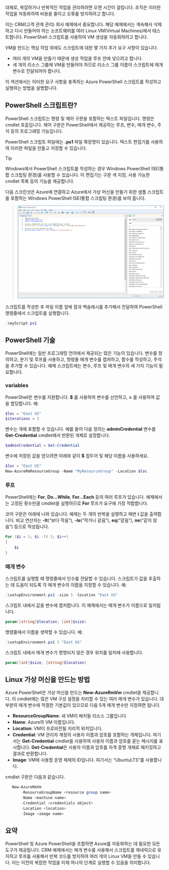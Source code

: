 대체로, 복잡하거나 반복적인 작업을 관리하려면 오랜 시간이 걸립니다. 조직은 이러한 작업을 자동화하여 비용을 줄이고 오류를 방지하려고 합니다.

이는 CRM(고객 관계 관리) 회사 예제에서 중요합니다. 해당 예제에서는 계속해서 삭제하고 다시 만들어야 하는 소프트웨어를 여러 Linux VM(Virtual Machines)에서 테스트합니다. PowerShell 스크립트를 사용하여 VM 생성을 자동화하려고 합니다.

VM을 만드는 핵심 작업 외에도 스크립트에 대한 몇 가지 추가 요구 사항이 있습니다. 
- 여러 개의 VM을 만들기 때문에 생성 작업을 루프 안에 넣으려고 합니다.
- 세 개의 리소스 그룹에 VM을 만들어야 하므로 리소스 그룹 이름이 스크립트에 매개 변수로 전달되어야 합니다.

이 섹션에서는 이러한 요구 사항을 충족하는 Azure PowerShell 스크립트를 작성하고 실행하는 방법을 설명합니다.

## <a name="what-is-a-powershell-script"></a>PowerShell 스크립트란?
PowerShell 스크립트는 명령 및 제어 구문을 포함하는 텍스트 파일입니다. 명령은 cmdlet 호출입니다. 제어 구문은 PowerShell에서 제공하는 루프, 변수, 매개 변수, 주석 등의 프로그래밍 기능입니다.

PowerShell 스크립트 파일에는 **.ps1** 파일 확장명이 있습니다. 텍스트 편집기를 사용하여 이러한 파일을 만들고 저장할 수 있습니다. 

> [!TIP]
> Windows에서 PowerShell 스크립트를 작성하는 경우 Windows PowerShell ISE(통합 스크립팅 환경)를 사용할 수 있습니다. 이 편집기는 구문 색 지정, 사용 가능한 cmdlet 목록 등의 기능을 제공합니다.
>
다음 스크린샷은 Azure에 연결하고 Azure에서 가상 머신을 만들기 위한 샘플 스크립트를 포함하는 Windows PowerShell ISE(통합 스크립팅 환경)를 보여 줍니다.

>![가상 머신을 만드는 스크립트가 편집 창에서 열려 있는 Windows PowerShell 통합 스크립팅 환경 스크린샷](../media/7-windows-powershell-ise-screenshot.png)

스크립트를 작성한 후 파일 이름 앞에 점과 백슬래시를 추가해서 전달하여 PowerShell 명령줄에서 스크립트를 실행합니다.

```powershell
.\myScript.ps1
```

## <a name="powershell-techniques"></a>PowerShell 기술
PowerShell에는 일반 프로그래밍 언어에서 제공되는 많은 기능이 있습니다. 변수를 정의하고, 분기 및 루프를 사용하고, 명령줄 매개 변수를 캡처하고, 함수를 작성하고, 주석을 추가할 수 있습니다. 예제 스크립트에는 변수, 루프 및 매개 변수의 세 가지 기능이 필요합니다.

### <a name="variables"></a>variables
PowerShell은 변수를 지원합니다. **$** 를 사용하여 변수를 선언하고, **=** 를 사용하여 값을 할당합니다. 예: 

```powershell
$loc = "East US"
$iterations = 3
```

변수는 개체 포함할 수 있습니다. 예를 들어 다음 정의는 **adminCredential** 변수를 **Get-Credential** cmdlet에서 반환된 개체로 설정합니다.

```powershell
$adminCredential = Get-Credential
```

변수에 저장된 값을 얻으려면 아래와 같이 **$** 접두어 및 해당 이름을 사용하세요. 

```powershell
$loc = "East US"
New-AzureRmResourceGroup -Name "MyResourceGroup" -Location $loc
```

### <a name="loops"></a>루프
PowerShell에는 **For**, **Do...While**, **For...Each** 등의 여러 루프가 있습니다. 예제에서는 고정된 횟수만큼 cmdlet을 실행하므로 **For** 루프가 요구에 가장 적합합니다.

코어 구문은 아래에 나와 있습니다. 예제는 두 개의 반복을 실행하고 매번 **i** 값을 출력합니다. 비교 연산자는 **-lt**(“보다 작음”), **-le**(“작거나 같음”), **eq**(“같음”), **ne**(“같지 않음”) 등으로 작성됩니다.

```powershell
For ($i = 1; $i -lt 3; $i++)
{
    $i
}
```

### <a name="parameters"></a>매개 변수
스크립트를 실행할 때 명령줄에서 인수를 전달할 수 있습니다. 스크립트가 값을 추출하는 데 도움이 되도록 각 매개 변수의 이름을 지정할 수 있습니다. 예: 

```powershell
.\setupEnvironment.ps1 -size 5 -location "East US"
```

스크립트 내에서 값을 변수에 캡처합니다. 이 예제에서는 매개 변수가 이름으로 일치됩니다.

```powershell
param([string]$location, [int]$size)
```

명령줄에서 이름을 생략할 수 있습니다. 예: 

```powershell
.\setupEnvironment.ps1 5 "East US"
```

스크립트 내에서 매개 변수가 명명되지 않은 경우 위치를 일치에 사용합니다.

```powershell
param([int]$size, [string]$location)
```

## <a name="how-to-create-a-linux-virtual-machine"></a>Linux 가상 머신을 만드는 방법

Azure PowerShell은 가상 머신을 만드는 **New-AzureRmVm** cmdlet을 제공합니다. 이 cmdlet에는 많은 VM 구성 설정을 처리할 수 있는 여러 매개 변수가 있습니다. 대부분의 매개 변수에 적절한 기본값이 있으므로 다음 5개 매개 변수만 지정하면 됩니다.

- **ResourceGroupName**: 새 VM이 배치될 리소스 그룹입니다.
- **Name**: Azure의 VM 이름입니다.
- **Location**: VM이 프로비전될 지리적 위치입니다.
- **Credential**: VM 관리자 계정의 사용자 이름과 암호를 포함하는 개체입니다. 여기서는 **Get-Credential** cmdlet을 사용하여 사용자 이름과 암호를 묻는 메시지를 표시합니다. **Get-Credential**은 사용자 이름과 암호를 자격 증명 개체로 패키징하고 결과로 반환합니다.
- **Image**: VM에 사용할 운영 체제의 ID입니다. 여기서는 “UbuntuLTS”를 사용합니다.

cmdlet 구문은 다음과 같습니다.

```powershell
   New-AzureRmVm 
       -ResourceGroupName <resource group name> 
       -Name <machine name> 
       -Credential <credentials object> 
       -Location <location> 
       -Image <image name>
```

## <a name="summary"></a>요약
PowerShell 및 Azure PowerShell을 조합하면 Azure를 자동화하는 데 필요한 모든 도구가 제공됩니다. CRM 예제에서는 매개 변수를 사용해서 스크립트를 제네릭으로 유지하고 루프를 사용해서 반복 코드를 방지하여 여러 개의 Linux VM을 만들 수 있습니다. 이는 이전의 복잡한 작업을 이제 하나의 단계로 실행할 수 있음을 의미합니다.